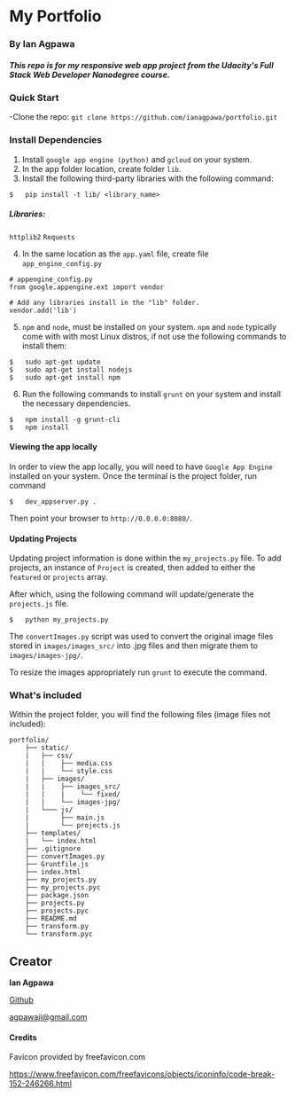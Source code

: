 # My Portfolio
### By Ian Agpawa
##### This repo is for my responsive web app project from the Udacity's Full Stack Web Developer Nanodegree course.    


### Quick Start
-Clone the repo: `git clone https://github.com/ianagpawa/portfolio.git`

### Install Dependencies
1. Install `google app engine (python)` and `gcloud` on your system.
2.  In the app folder location, create folder `lib`.
3.  Install the following third-party libraries with the following command:
```
$   pip install -t lib/ <library_name>
```
##### Libraries:
   `httplib2`
   `Requests`

4.  In the same location as the `app.yaml` file, create file `app_engine_config.py`
```
# appengine_config.py
from google.appengine.ext import vendor

# Add any libraries install in the "lib" folder.
vendor.add('lib')
```


5.  `npm` and `node`, must be installed on your system. `npm` and `node` typically come with with most Linux distros, if not use the following commands to install them:
```
$   sudo apt-get update
$   sudo apt-get install nodejs
$   sudo apt-get install npm
```

6.  Run the following commands to install `grunt` on your system and install the necessary dependencies.
```
$   npm install -g grunt-cli
$   npm install
```


#### Viewing the app locally
In order to view the app locally, you will need to have `Google App Engine` installed on your system.  Once the terminal is the project folder, run command
```
$   dev_appserver.py .
```
Then point your browser to `http://0.0.0.0:8080/`.


#### Updating Projects
Updating project information is done within the `my_projects.py` file.  To add projects, an instance of `Project` is created, then added to either the `featured` or `projects` array.

After which, using the following command will update/generate the `projects.js` file.
```
$   python my_projects.py
```

The `convertImages.py` script was used to convert the original image files stored in `images/images_src/` into .jpg files and then migrate them to `images/images-jpg/`.  

To resize the images appropriately run `grunt` to execute the command.


### What's included
Within the project folder, you will find the following files (image files not included):

```
portfolio/
    ├── static/
    |   ├── css/
    |   |    ├── media.css
    |   |    └── style.css
    |   ├── images/
    |   |    ├── images_src/
    |   |    |    └── fixed/
    |   |    └── images-jpg/
    |   └─── js/
    |        ├── main.js
    |        └── projects.js
    ├── templates/
    |   └── index.html
    ├── .gitignore
    ├── convertImages.py
    ├── Gruntfile.js
    ├── index.html
    ├── my_projects.py
    ├── my_projects.pyc
    ├── package.json
    ├── projects.py
    ├── projects.pyc
    ├── README.md
    ├── transform.py
    └── transform.pyc
```

## Creator

**Ian Agpawa**


[Github](https://github.com/ianagpawa)

 agpawaji@gmail.com

#### Credits
Favicon provided by freefavicon.com

https://www.freefavicon.com/freefavicons/objects/iconinfo/code-break-152-246266.html
